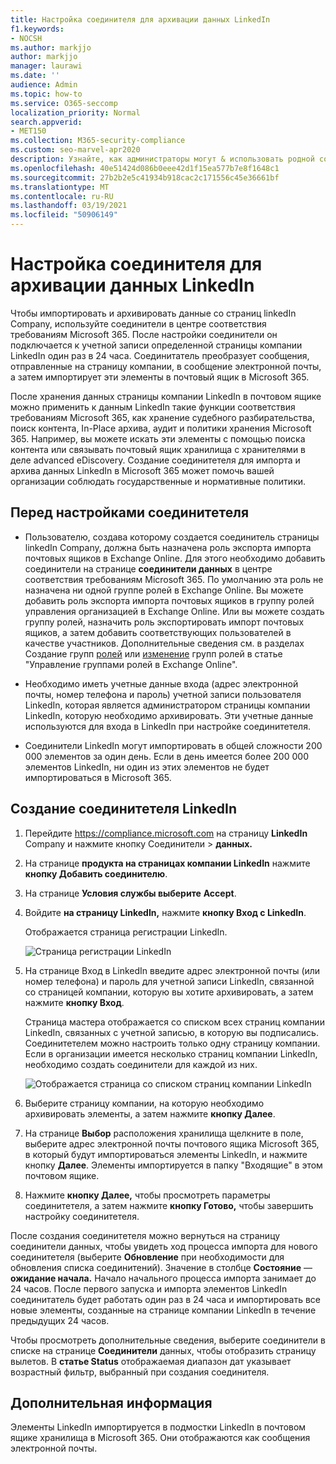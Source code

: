```yaml
---
title: Настройка соединителя для архивации данных LinkedIn
f1.keywords:
- NOCSH
ms.author: markjjo
author: markjjo
manager: laurawi
ms.date: ''
audience: Admin
ms.topic: how-to
ms.service: O365-seccomp
localization_priority: Normal
search.appverid:
- MET150
ms.collection: M365-security-compliance
ms.custom: seo-marvel-apr2020
description: Узнайте, как администраторы могут & использовать родной соединитель для импорта данных со страницы компании LinkedIn в Microsoft 365.
ms.openlocfilehash: 40e51424d086b0eee42d1f15ea577b7e8f1648c1
ms.sourcegitcommit: 27b2b2e5c41934b918cac2c171556c45e36661bf
ms.translationtype: MT
ms.contentlocale: ru-RU
ms.lasthandoff: 03/19/2021
ms.locfileid: "50906149"
---
```

# <a name="set-up-a-connector-to-archive-linkedin-data"></a>Настройка соединителя для архивации данных LinkedIn

Чтобы импортировать и архивировать данные со страниц linkedIn Company, используйте соединители в центре соответствия требованиям Microsoft 365. После настройки соединители он подключается к учетной записи определенной страницы компании LinkedIn один раз в 24 часа. Соединитатель преобразует сообщения, отправленные на страницу компании, в сообщение электронной почты, а затем импортирует эти элементы в почтовый ящик в Microsoft 365.

После хранения данных страницы компании LinkedIn в почтовом ящике можно применить к данным LinkedIn такие функции соответствия требованиям Microsoft 365, как хранение судебного разбирательства, поиск контента, In-Place архива, аудит и политики хранения Microsoft 365. Например, вы можете искать эти элементы с помощью поиска контента или связывать почтовый ящик хранилища с хранителями в деле advanced eDiscovery. Создание соединитетеля для импорта и архива данных LinkedIn в Microsoft 365 может помочь вашей организации соблюдать государственные и нормативные политики.

## <a name="before-you-set-up-a-connector"></a>Перед настройками соединитетеля

- Пользователю, создава которому создается соединитель страницы linkedIn Company, должна быть назначена роль экспорта импорта почтовых ящиков в Exchange Online. Для этого необходимо добавить соединители на странице **соединители данных** в центре соответствия требованиям Microsoft 365. По умолчанию эта роль не назначена ни одной группе ролей в Exchange Online. Вы можете добавить роль экспорта импорта почтовых ящиков в группу ролей управления организацией в Exchange Online. Или вы можете создать группу ролей, назначить роль экспортировать импорт почтовых ящиков, а затем добавить соответствующих пользователей в качестве участников. Дополнительные сведения см. в разделах Создание групп [ролей](/Exchange/permissions-exo/role-groups#create-role-groups) или [изменение](/Exchange/permissions-exo/role-groups#modify-role-groups) групп ролей в статье "Управление группами ролей в Exchange Online".

- Необходимо иметь учетные данные входа (адрес электронной почты, номер телефона и пароль) учетной записи пользователя LinkedIn, которая является администратором страницы компании LinkedIn, которую необходимо архивировать. Эти учетные данные используются для входа в LinkedIn при настройке соединитетеля.

- Соединители LinkedIn могут импортировать в общей сложности 200 000 элементов за один день. Если в день имеется более 200 000 элементов LinkedIn, ни один из этих элементов не будет импортироваться в Microsoft 365.

## <a name="create-a-linkedin-connector"></a>Создание соединитетеля LinkedIn

1. Перейдите <https://compliance.microsoft.com> на страницу **LinkedIn** Company и нажмите кнопку Соединители  >  **данных.**

2. На странице **продукта на страницах компании LinkedIn** нажмите **кнопку Добавить соединителю**.

3. На странице **Условия службы выберите** **Accept**.

4. Войдите **на страницу LinkedIn,** нажмите **кнопку Вход с LinkedIn**.

   Отображается страница регистрации LinkedIn.

   ![Страница регистрации LinkedIn](../media/LinkedInSigninPage.png)

5. На странице Вход в LinkedIn введите адрес электронной почты (или номер телефона) и пароль для учетной записи LinkedIn, связанной со страницей компании, которую вы хотите архивировать, а затем нажмите **кнопку Вход**.

   Страница мастера отображается со списком всех страниц компании LinkedIn, связанных с учетной записью, в которую вы подписались. Соединитетелем можно настроить только одну страницу компании. Если в организации имеется несколько страниц компании LinkedIn, необходимо создать соединители для каждой из них.

   ![Отображается страница со списком страниц компании LinkedIn](../media/LinkedInSelectCompanyPage.png)

6. Выберите страницу компании, на которую необходимо архивировать элементы, а затем нажмите **кнопку Далее**.

7. На странице **Выбор** расположения хранилища щелкните в поле, выберите адрес электронной почты почтового ящика Microsoft 365, в который будут импортироваться элементы LinkedIn, и нажмите кнопку **Далее**. Элементы импортируется в папку "Входящие" в этом почтовом ящике.

8. Нажмите **кнопку Далее,** чтобы просмотреть параметры соединитетеля, а затем нажмите **кнопку Готово,** чтобы завершить настройку соединитетеля.

После создания соединитетеля можно вернуться на  страницу соединители данных, чтобы увидеть ход процесса импорта для нового соединитетеля (выберите **Обновление** при необходимости для обновления списка соединитений). Значение в столбце **Состояние** — **ожидание начала.** Начало начального процесса импорта занимает до 24 часов. После первого запуска и импорта элементов LinkedIn соединитатель будет работать один раз в 24 часа и импортировать все новые элементы, созданные на странице компании LinkedIn в течение предыдущих 24 часов.

Чтобы просмотреть дополнительные сведения, выберите соединители в списке на странице **Соединители** данных, чтобы отобразить страницу вылетов. В **статье Status** отображаемая диапазон дат указывает возрастный фильтр, выбранный при создания соединителя.

## <a name="more-information"></a>Дополнительная информация

Элементы LinkedIn импортируется в подмостки LinkedIn в почтовом ящике хранилища в Microsoft 365. Они отображаются как сообщения электронной почты.